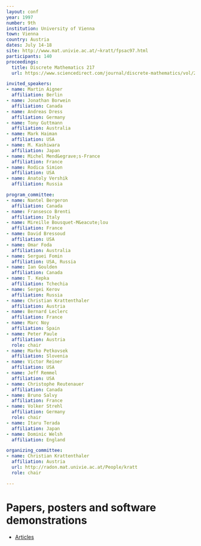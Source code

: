 ```yaml
---
layout: conf
year: 1997
number: 9th
institution: University of Vienna
town: Vienna
country: Austria
dates: July 14-18
site: http://www.mat.univie.ac.at/~kratt/fpsac97.html
participants: 140
proceedings:
  title: Discrete Mathematics 217
  url: https://www.sciencedirect.com/journal/discrete-mathematics/vol/217/issue/1

invited_speakers:
- name: Martin Aigner
  affiliation: Berlin
- name: Jonathan Borwein
  affiliation: Canada
- name: Andreas Dress
  affiliation: Germany
- name: Tony Guttmann
  affiliation: Australia
- name: Mark Haiman
  affiliation: USA
- name: M. Kashiwara
  affiliation: Japan
- name: Michel Mend&egrave;s-France
  affiliation: France
- name: Rodica Simion
  affiliation: USA
- name: Anatoly Vershik
  affiliation: Russia

program_committee:
- name: Nantel Bergeron
  affiliation: Canada
- name: Fransesco Brenti
  affiliation: Italy
- name: Mireille Bousquet-M&eacute;lou
  affiliation: France
- name: David Bressoud
  affiliation: USA
- name: Omar Foda
  affiliation: Australia
- name: Serguei Fomin
  affiliation: USA, Russia
- name: Ian Goulden
  affiliation: Canada
- name: T. Kepka
  affiliation: Tchechia
- name: Sergei Kerov
  affiliation: Russia
- name: Christian Krattenthaler
  affiliation: Austria
- name: Bernard Leclerc
  affiliation: France
- name: Marc Noy
  affiliation: Spain
- name: Peter Paule
  affiliation: Austria
  role: chair
- name: Marko Petkovsek
  affiliation: Slovenia
- name: Victor Reiner
  affiliation: USA
- name: Jeff Remmel
  affiliation: USA
- name: Christophe Reutenauer
  affiliation: Canada
- name: Bruno Salvy
  affiliation: France
- name: Volker Strehl
  affiliation: Germany
  role: chair
- name: Itaru Terada
  affiliation: Japan
- name: Dominic Welsh
  affiliation: England

organizing_committee:
- name: Christian Krattenthaler
  affiliation: Austria
  url: http://radon.mat.univie.ac.at/People/kratt
  role: chair

---
```


# Papers, posters and software demonstrations

- [Articles](https://fpsac-archive.github.io/FPSAC97/articles.html)
